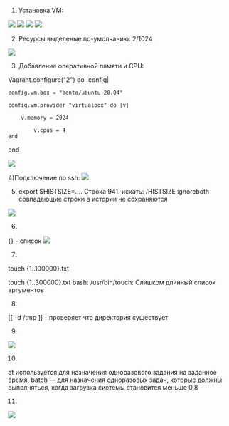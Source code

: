 1) Установка VM:
<img src="/lesson5_img/1.png">

<img src="/lesson5_img/2.png">

<img src="/lesson5_img/3.png">

<img src="/lesson5_img/4.png">


2) Ресурсы выделеные по-умолчанию: 2/1024
<img src="/lesson5_img/5.png">

3) Добавление оперативной памяти и CPU:


Vagrant.configure("2") do |config|

    config.vm.box = "bento/ubuntu-20.04"

	config.vm.provider "virtualbox" do |v|
	
		v.memory = 2024
	    
	    	v.cpus = 4
    end
end

<img src="/lesson5_img/res.png">


4)Подключение по ssh:
<img src="/lesson5_img/6.png">


5) export $HISTSIZE=....
   Строка 941. искать: /HISTSIZE
   ignoreboth совпадающие строки в истории не сохраняются
<img src="/lesson5_img/7.png">

6) 
{} - список
<img src="/lesson5_img/8.png">

7)
touch {1..100000}.txt

touch {1..300000}.txt
bash: /usr/bin/touch: Слишком длинный список аргументов


8) 
[[ -d /tmp ]] - проверяет что директория существует


9)
<img src="/lesson5_img/9.png">



10)
at используется для назначения одноразового задания на заданное время, batch — для назначения одноразовых задач, которые должны выполняться, когда загрузка системы становится меньше 0,8


11) 
<img src="/lesson5_img/11.png">
